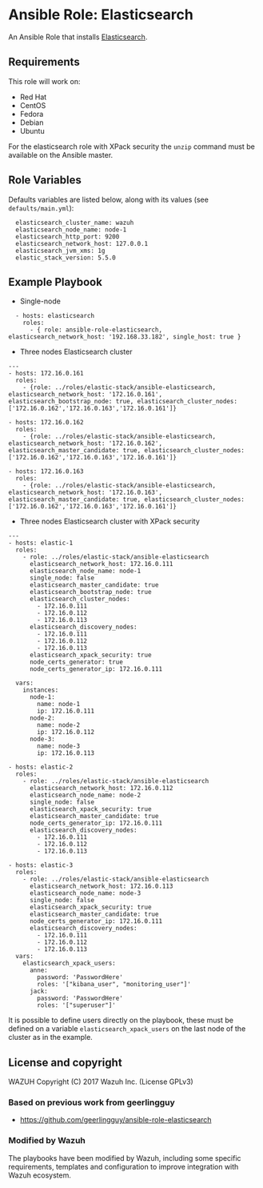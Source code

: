 Ansible Role: Elasticsearch
===========================

An Ansible Role that installs [Elasticsearch](https://www.elastic.co/products/elasticsearch).

Requirements
------------

This role will work on:
 * Red Hat
 * CentOS
 * Fedora
 * Debian
 * Ubuntu
 
For the elasticsearch role with XPack security the `unzip` command must be available on the Ansible master.

Role Variables
--------------

Defaults variables are listed below, along with its values (see `defaults/main.yml`):

```
  elasticsearch_cluster_name: wazuh
  elasticsearch_node_name: node-1
  elasticsearch_http_port: 9200
  elasticsearch_network_host: 127.0.0.1
  elasticsearch_jvm_xms: 1g
  elastic_stack_version: 5.5.0
```

Example Playbook
----------------

- Single-node
```
  - hosts: elasticsearch
    roles:
      - { role: ansible-role-elasticsearch, elasticsearch_network_host: '192.168.33.182', single_host: true }
```

- Three nodes Elasticsearch cluster
```
---
- hosts: 172.16.0.161
  roles:
    - {role: ../roles/elastic-stack/ansible-elasticsearch, elasticsearch_network_host: '172.16.0.161', elasticsearch_bootstrap_node: true, elasticsearch_cluster_nodes: ['172.16.0.162','172.16.0.163','172.16.0.161']}

- hosts: 172.16.0.162
  roles:
    - {role: ../roles/elastic-stack/ansible-elasticsearch, elasticsearch_network_host: '172.16.0.162', elasticsearch_master_candidate: true, elasticsearch_cluster_nodes: ['172.16.0.162','172.16.0.163','172.16.0.161']}

- hosts: 172.16.0.163
  roles:
    - {role: ../roles/elastic-stack/ansible-elasticsearch, elasticsearch_network_host: '172.16.0.163', elasticsearch_master_candidate: true, elasticsearch_cluster_nodes: ['172.16.0.162','172.16.0.163','172.16.0.161']}
```

- Three nodes Elasticsearch cluster with XPack security
```
---
- hosts: elastic-1
  roles:
    - role: ../roles/elastic-stack/ansible-elasticsearch
      elasticsearch_network_host: 172.16.0.111
      elasticsearch_node_name: node-1
      single_node: false
      elasticsearch_master_candidate: true
      elasticsearch_bootstrap_node: true
      elasticsearch_cluster_nodes:
        - 172.16.0.111
        - 172.16.0.112
        - 172.16.0.113
      elasticsearch_discovery_nodes:
        - 172.16.0.111
        - 172.16.0.112
        - 172.16.0.113
      elasticsearch_xpack_security: true
      node_certs_generator: true
      node_certs_generator_ip: 172.16.0.111

  vars:
    instances:
      node-1:
        name: node-1
        ip: 172.16.0.111
      node-2:
        name: node-2
        ip: 172.16.0.112
      node-3:
        name: node-3
        ip: 172.16.0.113

- hosts: elastic-2
  roles:
    - role: ../roles/elastic-stack/ansible-elasticsearch
      elasticsearch_network_host: 172.16.0.112
      elasticsearch_node_name: node-2
      single_node: false
      elasticsearch_xpack_security: true
      elasticsearch_master_candidate: true
      node_certs_generator_ip: 172.16.0.111
      elasticsearch_discovery_nodes:
        - 172.16.0.111
        - 172.16.0.112
        - 172.16.0.113

- hosts: elastic-3
  roles:
    - role: ../roles/elastic-stack/ansible-elasticsearch
      elasticsearch_network_host: 172.16.0.113
      elasticsearch_node_name: node-3
      single_node: false
      elasticsearch_xpack_security: true
      elasticsearch_master_candidate: true
      node_certs_generator_ip: 172.16.0.111
      elasticsearch_discovery_nodes:
        - 172.16.0.111
        - 172.16.0.112
        - 172.16.0.113
  vars:
    elasticsearch_xpack_users:
      anne:
        password: 'PasswordHere'
        roles: '["kibana_user", "monitoring_user"]'
      jack:
        password: 'PasswordHere'
        roles: '["superuser"]'

```

It is possible to define users directly on the playbook, these must be defined on a variable `elasticsearch_xpack_users` on the last node of the cluster as in the example.


License and copyright
---------------------

WAZUH Copyright (C) 2017 Wazuh Inc. (License GPLv3)

### Based on previous work from geerlingguy

 - https://github.com/geerlingguy/ansible-role-elasticsearch

### Modified by Wazuh

The playbooks have been modified by Wazuh, including some specific requirements, templates and configuration to improve integration with Wazuh ecosystem.
